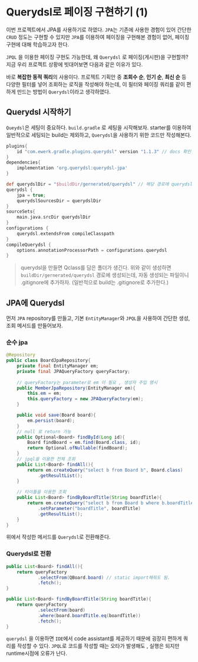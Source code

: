 #  Querydsl로 페이징 구현하기 (1)
이번 프로젝트에서 JPA를 사용하기로 하였다. ```JPA```는 기존에 사용한 경험이 있어 간단한 ```CRUD``` 정도는 구현할 수 있지만 ```JPA```를 이용하여 페이징을 구현해본 경험이 없어, 페이징 구현에 대해 학습하고자 한다.  
  
```JPQL``` 을 이용한 페이징 구현도 가능한데, 왜 ```Querydsl``` 로 페이징(게시판)을 구현할까? 지금 우리 프로젝트 상황에 빗대어보면 다음과 같은 이유가 있다. 
  
바로 **복잡한 동적 쿼리**의 사용이다. 프로젝트 기획안 중 **조회수 순**, **인기 순**, **최신 순** 등 다양한 필터를 넣어 조회하는 로직을 작성해야 하는데, 이 필터와 페이징 쿼리를 같이 편하게 만드는 방법이 ```Querydsl```이라고 생각하였다.

## Querydsl 시작하기
```Queydsl```은 세팅이 중요하다. ```build.gradle``` 로 세팅을 시작해보자.
starter를 이용하여 일반적으로 세팅되는 build는 제외하고, ```Querydsl```을 사용하기 위한 코드만 작성해본다.
```groovy
plugins{
	id "com.ewerk.gradle.plugins.querydsl" version "1.1.3" // docs 확인 결과 1.1.3이 가장 최신 버전으로 확인 됨.
}
dependencies{
	implementation 'org.querydsl:querydsl-jpa'
}

def querydslDir = "$buildDir/gernerated/querydsl" // 해당 경로에 querydsl 폴더 생성
querydsl {
	jpa = true;
	querydslSourcesDir = querydslDir
}
sourceSets{
	main.java.srcDir querydslDir
}
configurations {
	querydsl.extendsFrom compileClasspath
}
compileQuerydsl {
	options.annotationProcessorPath = configurations.querydsl
}
```
> querydsl을 만들면 Qclass를 담은 폴더가 생긴다.  위와 같이 생성하면 ```buildDir/gernerated/querydsl``` 경로에 생성되는데, 자동 생성되는 파일이니 .gitignore에 추가하자. (일반적으로 build는 .gitignore로 추가한다.)

## JPA에 Querydsl
먼저 ```JPA``` repository를 만들고,  기본 ```EntityManager```와 ```JPQL```을 사용하여 간단한 생성, 조회 메서드를 만들어보자.

### 순수 jpa
```java
@Repository
public class BoardJpaRepository{
	private final EntityManager em;
	private final JPAQueryFactory queryFactory;
	
	// queryFactory는 parameter로 em 이 필요 , 생성자 주입 명시 
	public MemberJpaRepository(EntityManager em){
		this.em = em;
		this.queryFactory = new JPAQueryFactory(em);
	}

	public void save(Board board){
		em.persist(board);
	}
	// null 로 return 가능
	public Optional<Board> findById(Long id){
		Board findBoard = em.find(Board.class, id);
		return Optional.ofNullable(findBoard);
	}
	// jpql을 이용한 전체 조회
	public List<Board> findAll(){
		return em.createQuery("select b from Board b", Board.class)
			.getResultList();
	}
	
	// 타이틀을 이용한 조회
	public List<Board> findByBoardTitle(String boardTitle){
		return em.createQuery("select b from Board b where b.boardTitle = :boardTitle", Board.class)
			.setParameter("boardTitle", boardTitle)
			.getResultList();
	}
}
```
위에서 작성한 메서드를 ```Querydsl```로 전환해준다.
### Querydsl로 전환
```java
public List<Board> findAll(){
	return queryFactory
			.selectFrom(QBoard.board) // static import해줘도 됨.
			.fetch();
}

public List<Board> findByBoardTitle(String boardTitle){
	return queryFactory
			.selectFrom(board)
			.where(board.boardTitle.eq(boardTitle))
			.fetch();
}
```
```querydsl``` 을 이용하면 ```IDE```에서 code assistant를 제공하기 때문에 굉장히 편하게 쿼리를 작성할 수 있다. ```JPQL```로 코드를 작성할 때는 오타가 발생해도 , 실행은 되지만 runtime시점에 오류가 난다.

